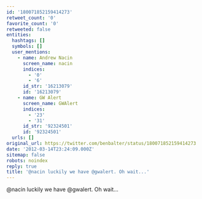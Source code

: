 ```yaml
---
id: '180071852159414273'
retweet_count: '0'
favorite_count: '0'
retweeted: false
entities:
  hashtags: []
  symbols: []
  user_mentions:
    - name: Andrew Nacin
      screen_name: nacin
      indices:
        - '0'
        - '6'
      id_str: '16213079'
      id: '16213079'
    - name: GW Alert
      screen_name: GWAlert
      indices:
        - '23'
        - '31'
      id_str: '92324501'
      id: '92324501'
  urls: []
original_url: https://twitter.com/benbalter/status/180071852159414273
date: '2012-03-14T23:24:09.000Z'
sitemap: false
robots: noindex
reply: true
title: '@nacin luckily we have @gwalert. Oh wait...'
---
```


@nacin luckily we have @gwalert. Oh wait...